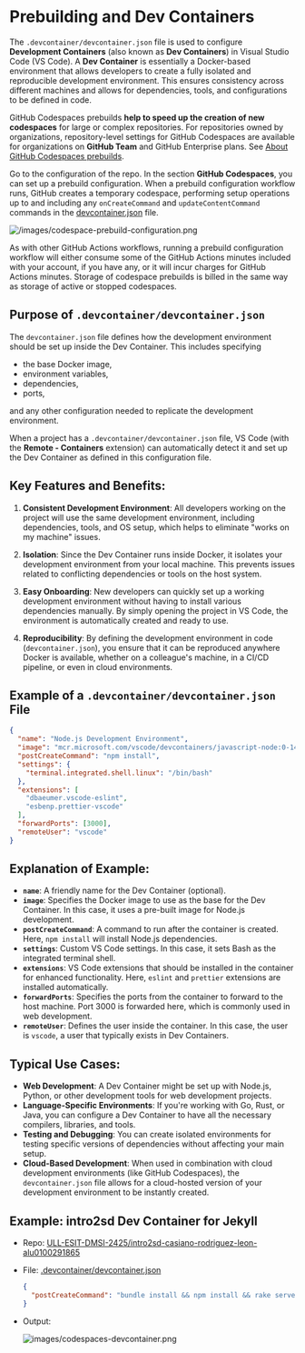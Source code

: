 # Prebuilding and Dev Containers

The `.devcontainer/devcontainer.json` file is used to configure **Development Containers** (also known as **Dev Containers**) in Visual Studio Code (VS Code). A **Dev Container** is essentially a Docker-based environment that allows developers to create a fully isolated and reproducible development environment. This ensures consistency across different machines and allows for dependencies, tools, and configurations to be defined in code.

GitHub Codespaces prebuilds **help to speed up the creation of new codespaces** for large or complex repositories.
For repositories owned by organizations, repository-level settings for GitHub Codespaces are available for organizations on **GitHub Team** and GitHub Enterprise plans. See [About GitHub Codespaces prebuilds](https://docs.github.com/en/codespaces/prebuilding-your-codespaces/about-github-codespaces-prebuilds). 


Go to the configuration of the repo. In the section **GitHub Codespaces**, you can set up a prebuild configuration.
When a prebuild configuration workflow runs, GitHub creates a temporary codespace, performing setup operations up to and including any `onCreateCommand` and `updateContentCommand` commands in the [devcontainer.json](https://code.visualstudio.com/docs/remote/devcontainerjson-reference#_devcontainerjson-properties) file. 

![/images/codespace-prebuild-configuration.png](/images/codespace-prebuild-configuration.png)

As with other GitHub Actions workflows, running a prebuild configuration workflow will either consume some of the GitHub Actions minutes included with your account, if you have any, or it will incur charges for GitHub Actions minutes. Storage of codespace prebuilds is billed in the same way as storage of active or stopped codespaces. 

## Purpose of `.devcontainer/devcontainer.json`

The `devcontainer.json` file defines how the development environment should be set up inside the Dev Container. This includes specifying 

- the base Docker image, 
- environment variables, 
- dependencies, 
- ports, 

and any other configuration needed to replicate the development environment.

When a project has a `.devcontainer/devcontainer.json` file, VS Code (with the **Remote - Containers** extension) can automatically detect it and set up the Dev Container as defined in this configuration file.

## Key Features and Benefits:

1. **Consistent Development Environment**: All developers working on the project will use the same development environment, including dependencies, tools, and OS setup, which helps to eliminate "works on my machine" issues.
  
2. **Isolation**: Since the Dev Container runs inside Docker, it isolates your development environment from your local machine. This prevents issues related to conflicting dependencies or tools on the host system.

3. **Easy Onboarding**: New developers can quickly set up a working development environment without having to install various dependencies manually. By simply opening the project in VS Code, the environment is automatically created and ready to use.

4. **Reproducibility**: By defining the development environment in code (`devcontainer.json`), you ensure that it can be reproduced anywhere Docker is available, whether on a colleague's machine, in a CI/CD pipeline, or even in cloud environments.

## Example of a `.devcontainer/devcontainer.json` File

```json
{
  "name": "Node.js Development Environment",
  "image": "mcr.microsoft.com/vscode/devcontainers/javascript-node:0-14",
  "postCreateCommand": "npm install",
  "settings": {
    "terminal.integrated.shell.linux": "/bin/bash"
  },
  "extensions": [
    "dbaeumer.vscode-eslint",
    "esbenp.prettier-vscode"
  ],
  "forwardPorts": [3000],
  "remoteUser": "vscode"
}
```

## Explanation of Example:

- **`name`**: A friendly name for the Dev Container (optional).
- **`image`**: Specifies the Docker image to use as the base for the Dev Container. In this case, it uses a pre-built image for Node.js development.
- **`postCreateCommand`**: A command to run after the container is created. Here, `npm install` will install Node.js dependencies.
- **`settings`**: Custom VS Code settings. In this case, it sets Bash as the integrated terminal shell.
- **`extensions`**: VS Code extensions that should be installed in the container for enhanced functionality. Here, `eslint` and `prettier` extensions are installed automatically.
- **`forwardPorts`**: Specifies the ports from the container to forward to the host machine. Port 3000 is forwarded here, which is commonly used in web development.
- **`remoteUser`**: Defines the user inside the container. In this case, the user is `vscode`, a user that typically exists in Dev Containers.

## Typical Use Cases:
- **Web Development**: A Dev Container might be set up with Node.js, Python, or other development tools for web development projects.
- **Language-Specific Environments**: If you're working with Go, Rust, or Java, you can configure a Dev Container to have all the necessary compilers, libraries, and tools.
- **Testing and Debugging**: You can create isolated environments for testing specific versions of dependencies without affecting your main setup.
- **Cloud-Based Development**: When used in combination with cloud development environments (like GitHub Codespaces), the `devcontainer.json` file allows for a cloud-hosted version of your development environment to be instantly created.

## Example: intro2sd Dev Container for Jekyll

- Repo: [ULL-ESIT-DMSI-2425/intro2sd-casiano-rodriguez-leon-alu0100291865](https://github.com/ULL-ESIT-DMSI-2425/intro2sd-casiano-rodriguez-leon-alu0100291865/tree/main)

- File: [.devcontainer/devcontainer.json](https://github.com/ULL-ESIT-DMSI-2425/intro2sd-casiano-rodriguez-leon-alu0100291865/blob/main/.devcontainer/devcontainer.json)


  ```json 
  {
    "postCreateCommand": "bundle install && npm install && rake serve"
  }
  ```
- Output:
  
  ![images/codespaces-devcontainer.png](/images/codespaces-devcontainer.png)